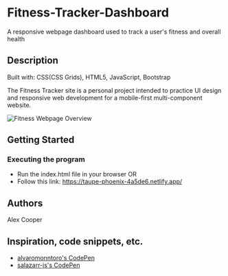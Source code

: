 # Fitness-Tracker-Dashboard

A responsive webpage dashboard used to track a user's fitness and overall health


## Description

Built with: CSS(CSS Grids), HTML5, JavaScript, Bootstrap

The Fitness Tracker site is a personal project intended to practice UI design and responsive web development for a mobile-first multi-component website.


 ![Fitness Webpage Overview](https://github.com/AlexCooper1/Fitness-Tracker-Dashboard/assets/37124211/36058442-c9e8-46d1-8644-949c5037056f)


## Getting Started

### Executing the program

* Run the index.html file in your browser OR
* Follow this link: https://taupe-phoenix-4a5de6.netlify.app/

## Authors

Alex Cooper


## Inspiration, code snippets, etc.

* [alvaromonntoro's CodePen](https://codepen.io/alvaromontoro/pen/poWgdVV)
* [salazarr-js's CodePen](https://codepen.io/salazarr-js/pen/eRoaLx)
